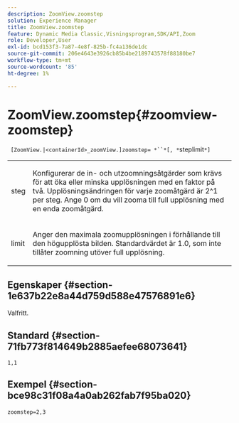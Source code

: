 ```yaml
---
description: ZoomView.zoomstep
solution: Experience Manager
title: ZoomView.zoomstep
feature: Dynamic Media Classic,Visningsprogram,SDK/API,Zoom
role: Developer,User
exl-id: bcd153f3-7a87-4e8f-825b-fc4a136de1dc
source-git-commit: 206e4643e3926cb85b4be2189743578f88180be7
workflow-type: tm+mt
source-wordcount: '85'
ht-degree: 1%

---
```


# ZoomView.zoomstep{#zoomview-zoomstep}

` [ZoomView.|<containerId>_zoomView.]zoomstep= *``*[, *`steplimit`*]`

<table id="table_1D425B7685D448459CD3FE8D683C813C"> 
 <tbody> 
  <tr> 
   <td colname="col1"> <p> <span class="codeph"><span class="varname"> steg</span></span> </p> </td> 
   <td colname="col2"> <p> Konfigurerar de in- och utzoomningsåtgärder som krävs för att öka eller minska upplösningen med en faktor på två. Upplösningsändringen för varje zoomåtgärd är 2^1 per steg. Ange <span class="codeph"> 0</span> om du vill zooma till full upplösning med en enda zoomåtgärd. </p> </td> 
  </tr> 
  <tr> 
   <td colname="col1"> <p> <span class="codeph"><span class="varname"> limit</span></span> </p> </td> 
   <td colname="col2"> <p> Anger den maximala zoomupplösningen i förhållande till den högupplösta bilden. Standardvärdet är <span class="codeph"> 1.0</span>, som inte tillåter zoomning utöver full upplösning. </p> </td> 
  </tr> 
 </tbody> 
</table>

## Egenskaper {#section-1e637b22e8a44d759d588e47576891e6}

Valfritt.

## Standard {#section-71fb773f814649b2885aefee68073641}

`1,1`

## Exempel {#section-bce98c31f08a4a0ab262fab7f95ba020}

`zoomstep=2,3`
